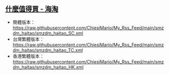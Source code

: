 ## [什麼值得買 - 海淘](https://rsshub.app/smzdm/ranking/haitao/39/12)
- 簡體版本：https://raw.githubusercontent.com/ChiesiMario/My_Rss_Feed/main/smzdm_haitao/smzdm_haitao_SC.xml
- 台灣繁體版本：https://raw.githubusercontent.com/ChiesiMario/My_Rss_Feed/main/smzdm_haitao/smzdm_haitao_TC.xml
- 香港繁體版本：https://raw.githubusercontent.com/ChiesiMario/My_Rss_Feed/main/smzdm_haitao/smzdm_haitao_HK.xml